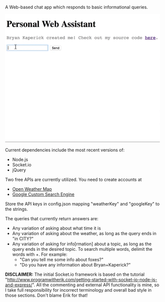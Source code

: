 A Web-based chat app which responds to basic informational queries.

<img src="./pwa-demo-good.gif" style="max-width:100%;">

Current dependencies include the most recent versions of:
* Node.js
* Socket.io
* jQuery

Two free APIs are currently utilized.  You need to create accounts at
* [Open Weather Map](http://www.openweathermap.org)
* [Google Custom Search Engine](http://www.google.com/cse)

Store the API keys in config.json mapping "weatherKey" and "googleKey" to the strings.

The queries that currently return answers are:
* Any variation of asking about what time it is
* Any variation of asking about the weather, as long as the query ends in "in CITY?"
* Any variation of asking for info[rmation] about a topic, as long as the query ends in the desired topic.  To search multiple words, delimit the words with +.  For example:
    * "Can you tell me some info about foxes?"
    * "Do you have any information about Bryan+Kaperick?"


**DISCLAIMER:** The initial Socket.io framework is based on the tutorial "http://www.programwitherik.com/getting-started-with-socket-io-node-js-and-express/".  All the commenting and external API functionality is mine, so I take full responsibility for incorrect terminology and overall bad style in those sections.  Don't blame Erik for that!
